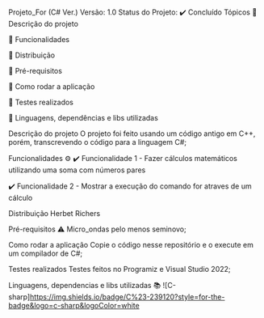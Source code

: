 Projeto_For (C# Ver.)
Versão: 1.0
Status do Projeto: ✔️ Concluído
Tópicos
🔹 Descrição do projeto

🔹 Funcionalidades

🔹 Distribuição

🔹 Pré-requisitos

🔹 Como rodar a aplicação

🔹 Testes realizados

🔹 Linguagens, dependências e libs utilizadas

Descrição do projeto
O projeto foi feito usando um código antigo em C++, porém, transcrevendo o código para a linguagem C#;

Funcionalidades ⚙️
✔️ Funcionalidade 1 - Fazer cálculos matemáticos utilizando uma soma com números pares

✔️ Funcionalidade 2 - Mostrar a execução do comando for atraves de um cálculo

Distribuição
Herbet Richers

Pré-requisitos ⚠️
Micro_ondas pelo menos seminovo;

Como rodar a aplicação
Copie o código nesse repositório e o execute em um compilador de C#;

Testes realizados
Testes feitos no Programiz e Visual Studio 2022;

Linguagens, dependencias e libs utilizadas 📚
![C-sharp]https://img.shields.io/badge/C%23-239120?style=for-the-badge&logo=c-sharp&logoColor=white
